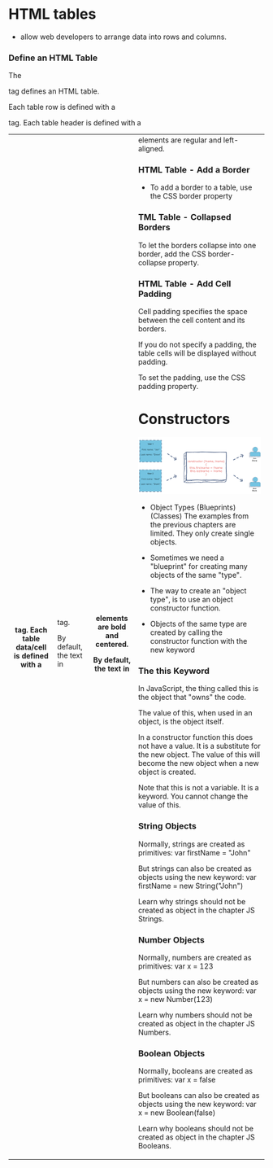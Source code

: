 # HTML tables
- allow web developers to arrange data into rows and columns.

### Define an HTML Table
The <table> tag defines an HTML table.

Each table row is defined with a <tr> tag. Each table header is defined with a <th> tag. Each table data/cell is defined with a <td> tag.

By default, the text in <th> elements are bold and centered.

By default, the text in <td> elements are regular and left-aligned.

### HTML Table - Add a Border
* To add a border to a table, use the CSS border property

### TML Table - Collapsed Borders
To let the borders collapse into one border, add the CSS border-collapse property.

### HTML Table - Add Cell Padding
Cell padding specifies the space between the cell content and its borders.

If you do not specify a padding, the table cells will be displayed without padding.

To set the padding, use the CSS padding property.

# Constructors

![](images.png)

- Object Types (Blueprints) (Classes)
The examples from the previous chapters are limited. They only create single objects.

- Sometimes we need a "blueprint" for creating many objects of the same "type".

- The way to create an "object type", is to use an object constructor function.
- Objects of the same type are created by calling the constructor function with the new keyword

### The this Keyword
In JavaScript, the thing called this is the object that "owns" the code.

The value of this, when used in an object, is the object itself.

In a constructor function this does not have a value. It is a substitute for the new object. The value of this will become the new object when a new object is created.

Note that this is not a variable. It is a keyword. You cannot change the value of this.


### String Objects
Normally, strings are created as primitives: var firstName = "John"

But strings can also be created as objects using the new keyword: var firstName = new String("John")

Learn why strings should not be created as object in the chapter JS Strings.

### Number Objects
Normally, numbers are created as primitives: var x = 123

But numbers can also be created as objects using the new keyword: var x = new Number(123)

Learn why numbers should not be created as object in the chapter JS Numbers.

### Boolean Objects
Normally, booleans are created as primitives: var x = false

But booleans can also be created as objects using the new keyword: var x = new Boolean(false)

Learn why booleans should not be created as object in the chapter JS Booleans.


